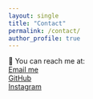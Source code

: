 ```yaml
---
layout: single
title: "Contact"
permalink: /contact/
author_profile: true
---
```


📮 You can reach me at:  
[Email me](mailto:youtzor128@gmail.com)  
[GitHub](https://github.com/bananafu)  
[Instagram](https://instagram.com/fu_asteroid03)
